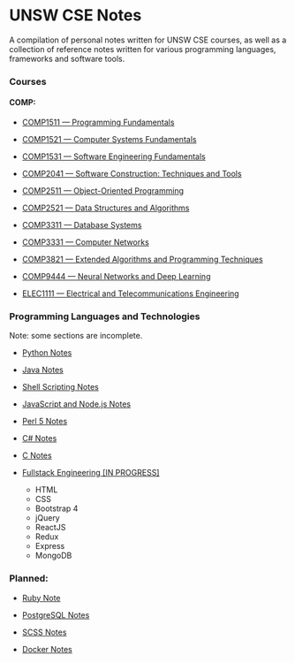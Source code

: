 # UNSW CSE Notes
A compilation of personal notes written for UNSW CSE courses, as well as a collection of reference notes written for various programming languages, frameworks and software tools.

### Courses

#### COMP:
- <a href="https://www.notion.so/tymz/COMP1511-Programming-Fundamentals-dd71641eb8cb4d5f851db730cd07b941">COMP1511 — Programming Fundamentals</a>

- <a href="https://www.notion.so/tymz/COMP1521-Computer-Systems-Fundamentals-a0976cf0fcd34bb49360887a9167ae09">COMP1521 — Computer Systems Fundamentals</a>

- <a href="https://www.notion.so/tymz/COMP1531-Software-Engineering-Fundamentals-61b3b7b9d65148b0835ad62c934257de">COMP1531 — Software Engineering Fundamentals</a>

- <a href="https://www.notion.so/tymz/COMP2041-Software-Construction-Techniques-and-Tools-2965b1dd191c4bbf8ac131bbc9e9a74d">COMP2041 — Software Construction: Techniques and Tools</a>

- <a href="https://www.notion.so/tymz/COMP2511-Object-Oriented-Programming-cf5f3f332e10416caede894ec3e00d9d">COMP2511 — Object-Oriented Programming</a>

- <a href="https://www.notion.so/tymz/COMP2521-Data-Structures-and-Algorithms-708288ca10b541e5b21bd26a1179f52b">COMP2521 — Data Structures and Algorithms</a>

- <a href="https://www.notion.so/tymz/COMP3311-Database-System-2e574e205ef54dee8a525e13fa0ad48c">COMP3311 — Database Systems</a>

- <a href="https://www.notion.so/tymz/COMP3331-Computer-Networks-e151e541990941ec9d493d50d43eab75">COMP3331 — Computer Networks</a>

- <a href="https://docs.google.com/document/d/11XoevcA9kJeEW5sUtsIWotC34pyllP7mIRXsw3aqr3M/edit?usp=sharing">COMP3821 — Extended Algorithms and Programming Techniques</a>

- <a href="https://github.com/Tymotex/Neural-Networks">COMP9444 — Neural Networks and Deep Learning</a>

- <a href="https://docs.google.com/document/d/1kfDYovtexJm7El1bjilbnDCDj0MJ2gCsYk8Rh4gmMp0/edit?usp=sharing">ELEC1111 — Electrical and Telecommunications Engineering</a>

### Programming Languages and Technologies

Note: some sections are incomplete.

- <a href="https://www.notion.so/tymz/Python-Reference-32854bb805054c449d0f6f05e39bb3fb">Python Notes</a>

- <a href="https://www.notion.so/tymz/Java-Reference-e2015d8383bc4913af958e6af89be09a">Java Notes</a>

- <a href="https://www.notion.so/tymz/Bash-Shell-Scripting-Reference-9df017e0684e44d18b63ce5bb289e70c">Shell Scripting Notes</a>

- <a href="https://www.notion.so/tymz/JavaScript-and-Node-js-Reference-da609ced2bdd4297ade21e3c200e5498">JavaScript and Node.js Notes</a>

- <a href="https://www.notion.so/tymz/Perl-5-Reference-1602c0345a7440b2970a8d9f582d4514">Perl 5 Notes</a>

- <a href="https://www.notion.so/tymz/C-Reference-959b4b9a83dd46a6a9605c4205d2f466">C# Notes</a>

- <a href="https://www.notion.so/tymz/C-bb85007d7acb4b3aa7e690fce833408e">C Notes</a>

- <a href="https://www.notion.so/tymz/Fullstack-Engineering-394ebcac962a46dc81376fb8581a603b">Fullstack Engineering [IN PROGRESS]</a>
    - HTML
    - CSS
    - Bootstrap 4
    - jQuery
    - ReactJS
    - Redux
    - Express
    - MongoDB

### Planned:

- <a href="">Ruby Note</a>

- <a href="">PostgreSQL Notes</a>

- <a href="">SCSS Notes</a>

- <a href="">Docker Notes</a>
